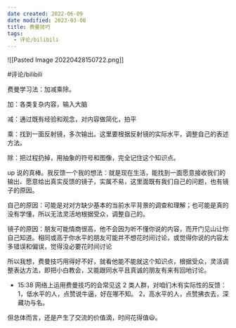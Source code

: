 ```yaml
---
date created: 2022-06-09
date modified: 2023-03-08
title: 费曼技巧
tags:
  - 评论/bilibili
---
```


![[Pasted Image 20220428150722.png]]

#评论/bilibili

费曼学习法：加减乘除。

加：各类复杂内容，输入大脑

减：通过既有经验和观念，对内容做简化，拍平

乘：找到一面反射镜，多次输出。这里要根据反射镜的实际水平，调整自己的表述方法。

除：把过程扔掉，用抽象的符号和图像，完全记住这个知识点。

up 说的真棒。我反馈一个我的想法：就是现在生活，能找到一面愿意接收我们的输出、愿意给出真实反馈的镜子，实属不易，这里面既有我们自己的问题，也有镜子的原因。

自己的原因：可能是对对方缺少基本的当前水平背景的调查和理解；也可能是真的没有学懂，所以无法灵活地根据受众，调整自己的。

镜子的原因：朋友可能情商很高，他不会因为听不懂你说的内容，而开门见山让你自己知道。相同或高于你水平的朋友可能并不想花时间讨论，或觉得你说的内容太多错误和偏误，觉得没必要花时间讨论

所以我想，费曼技巧用得好不好，就看他能不能就这个知识点，根据受众，灵活调整表达方法，即把小白教会，又能跟同水平且真诚的朋友有来有回地讨论。

- 15:38 网络上运用费曼技巧的会常见这 2 类人群，对咱们木有实际性的反馈：
1，低水平的人，点赞说牛逼，好在哪不知。
2，高水平的人，点赞拂衣去，深藏功与名。

但总体而言，还是产生了交流的价值滴，时间花得值😃。
